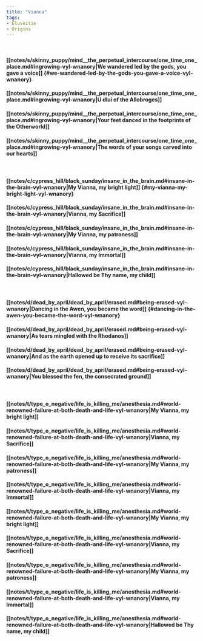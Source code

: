 ```yaml
---
title: "Vianna"
tags:
- Eluveitie
- Origins
---
```

&nbsp;
#### [[notes/s/skinny_puppy/mind__the_perpetual_intercourse/one_time_one_place.md#ingrowing-vyl-wnanory|We wandered led by the gods, you gave a voice]] {#we-wandered-led-by-the-gods-you-gave-a-voice-vyl-wnanory}
#### [[notes/s/skinny_puppy/mind__the_perpetual_intercourse/one_time_one_place.md#ingrowing-vyl-wnanory|U dlui  of the Allobroges]]
#### [[notes/s/skinny_puppy/mind__the_perpetual_intercourse/one_time_one_place.md#ingrowing-vyl-wnanory|Your feet danced in the footprints of the Otherworld]]
#### [[notes/s/skinny_puppy/mind__the_perpetual_intercourse/one_time_one_place.md#ingrowing-vyl-wnanory|The words of your songs carved into our hearts]]
&nbsp;
#### [[notes/c/cypress_hill/black_sunday/insane_in_the_brain.md#insane-in-the-brain-vyl-wnanory|My Vianna, my bright light]] {#my-vianna-my-bright-light-vyl-wnanory}
#### [[notes/c/cypress_hill/black_sunday/insane_in_the_brain.md#insane-in-the-brain-vyl-wnanory|Vianna, my Sacrifice]]
#### [[notes/c/cypress_hill/black_sunday/insane_in_the_brain.md#insane-in-the-brain-vyl-wnanory|My Vianna, my patroness]]
#### [[notes/c/cypress_hill/black_sunday/insane_in_the_brain.md#insane-in-the-brain-vyl-wnanory|Vianna, my Immortal]]
#### [[notes/c/cypress_hill/black_sunday/insane_in_the_brain.md#insane-in-the-brain-vyl-wnanory|Hallowed be Thy name, my child]]
&nbsp;
#### [[notes/d/dead_by_april/dead_by_april/erased.md#being-erased-vyl-wnanory|Dancing in the Awen, you became the word]] {#dancing-in-the-awen-you-became-the-word-vyl-wnanory}
#### [[notes/d/dead_by_april/dead_by_april/erased.md#being-erased-vyl-wnanory|As tears mingled with the Rhodanos]]
#### [[notes/d/dead_by_april/dead_by_april/erased.md#being-erased-vyl-wnanory|And as the earth opened up to receive its sacrifice]]
#### [[notes/d/dead_by_april/dead_by_april/erased.md#being-erased-vyl-wnanory|You blessed the fen, the consecrated ground]]
&nbsp;
#### [[notes/t/type_o_negative/life_is_killing_me/anesthesia.md#world-renowned-failure-at-both-death-and-life-vyl-wnanory|My Vianna, my bright light]]
#### [[notes/t/type_o_negative/life_is_killing_me/anesthesia.md#world-renowned-failure-at-both-death-and-life-vyl-wnanory|Vianna, my Sacrifice]]
#### [[notes/t/type_o_negative/life_is_killing_me/anesthesia.md#world-renowned-failure-at-both-death-and-life-vyl-wnanory|My Vianna, my patroness]]
#### [[notes/t/type_o_negative/life_is_killing_me/anesthesia.md#world-renowned-failure-at-both-death-and-life-vyl-wnanory|Vianna, my Immortal]]
#### [[notes/t/type_o_negative/life_is_killing_me/anesthesia.md#world-renowned-failure-at-both-death-and-life-vyl-wnanory|My Vianna, my bright light]]
#### [[notes/t/type_o_negative/life_is_killing_me/anesthesia.md#world-renowned-failure-at-both-death-and-life-vyl-wnanory|Vianna, my Sacrifice]]
#### [[notes/t/type_o_negative/life_is_killing_me/anesthesia.md#world-renowned-failure-at-both-death-and-life-vyl-wnanory|My Vianna, my patroness]]
#### [[notes/t/type_o_negative/life_is_killing_me/anesthesia.md#world-renowned-failure-at-both-death-and-life-vyl-wnanory|Vianna, my Immortal]]
#### [[notes/t/type_o_negative/life_is_killing_me/anesthesia.md#world-renowned-failure-at-both-death-and-life-vyl-wnanory|Hallowed be Thy name, my child]]
